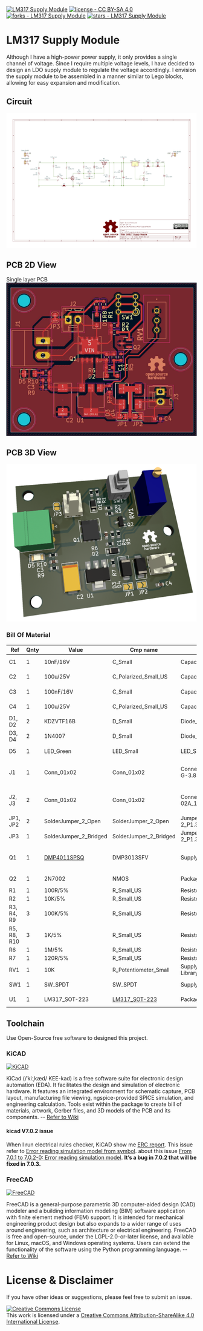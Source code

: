 [![LM317 Supply Module](https://img.shields.io/static/v1?label=&message=LM317%20Supply%20Module&color=gray&logo=Github)](https://github.com/tw1chao/LM317SupplyModule)
[![license - CC BY-SA 4.0](https://img.shields.io/static/v1?label=license&message=CC+BY-SA+4.0&color=fcaabe)](https://creativecommons.org/licenses/by-sa/4.0/)
[![forks - LM317 Supply Module](https://img.shields.io/github/forks/tw1chao/LM317SupplyModule?style=social)](https://github.com/tw1chao/LM317SupplyModule/fork)
[![stars - LM317 Supply Module](https://img.shields.io/github/stars/tw1chao/LM317SupplyModule?style=social)](https://github.com/tw1chao/LM317SupplyModule/stargazers)

# LM317 Supply Module

Although I have a high-power power supply, it only provides a single channel of voltage. Since I require multiple voltage levels, I have decided to design an LDO supply module to regulate the voltage accordingly.
I envision the supply module to be assembled in a manner similar to Lego blocks, allowing for easy expansion and modification.

## Circuit

![](./Image/LM317%20Supply%20Module.jpg)

## PCB 2D View
Single layer PCB
![](./Image/LM317%20Supply%20Module%20PCB.jpg)

## PCB 3D View

![](./Image/LM317%20Supply%20Module%20PCB%203D.png)

### Bill Of Material

| Ref         | Qnty | Value                  | Cmp name               | Footprint                                                                   | Description                                                                                              | Vendor | DNP |
|-------------|------|------------------------|------------------------|-----------------------------------------------------------------------------|----------------------------------------------------------------------------------------------------------|--------|-----|
| C1          | 1    | 10nF/16V               | C_Small                | Capacitor_SMD:C_0603_1608Metric                                             | Unpolarized capacitor, small symbol                                                                      |        |     |
| C2          | 1    | 100u/25V               | C_Polarized_Small_US   | Capacitor_Tantalum_SMD:CP_EIA-7343-30_AVX-N                                 | Polarized capacitor, small US symbol                                                                     |        |     |
| C3          | 1    | 100nF/16V              | C_Small                | Capacitor_SMD:C_0603_1608Metric                                             | Unpolarized capacitor, small symbol                                                                      |        |     |
| C4          | 1    | 100u/25V               | C_Polarized_Small_US   | Capacitor_SMD:C_0603_1608Metric                                             | Polarized capacitor, small US symbol                                                                     |        |     |
| D1, D2      | 2    | KDZVTF16B              | D_Small                | Diode_SMD:D_SOD-123F                                                        | Diode, small symbol                                                                                      |        |     |
| D3, D4      | 2    | 1N4007                 | D_Small                | Diode_SMD:D_SMA                                                             | Diode, small symbol                                                                                      |        |     |
| D5          | 1    | LED_Green              | LED_Small              | LED_SMD:LED_1206_3216Metric                                                 | Light emitting diode, small symbol                                                                       |        |     |
| J1          | 1    | Conn_01x02             | Conn_01x02             | Connector_Phoenix_MC:PhoenixContact_MC_1,5_2-G-3.81_1x02_P3.81mm_Horizontal | Generic connector, single row, 01x02, script generated   (kicad-library-utils/schlib/autogen/connector/) |        |     |
| J2, J3      | 2    | Conn_01x02             | Conn_01x02             | Connector_Molex:Molex_KK-254_AE-6410-02A_1x02_P2.54mm_Vertical              | Generic connector, single row, 01x02, script generated   (kicad-library-utils/schlib/autogen/connector/) |        |     |
| JP1, JP2    | 2    | SolderJumper_2_Open    | SolderJumper_2_Open    | Jumper:SolderJumper-2_P1.3mm_Open_TrianglePad1.0x1.5mm                      | Solder Jumper, 2-pole, open                                                                              |        |     |
| JP3         | 1    | SolderJumper_2_Bridged | SolderJumper_2_Bridged | Jumper:SolderJumper-2_P1.3mm_Bridged_RoundedPad1.0x1.5mm                    | Solder Jumper, 2-pole, closed/bridged                                                                    |        |     |
| Q1          | 1    | [DMP4011SPSQ](https://www.diodes.com/part/view/DMP4011SPSQ/#tab-details)           | DMP3013SFV             | Supply-Module-Library:Diodes_PowerDI5060-8                                  | -12A Id, -30V Vds, P-Channel Power MOSFET, 9.5mOhm Ron, 33.7nC Qg (typ),   PowerDI3333-8                 |        |     |
| Q2          | 1    | 2N7002                 | NMOS                   | Package_TO_SOT_SMD:SOT-23                                                   | N-MOSFET transistor, drain/source/gate                                                                   |        |     |
| R1          | 1    | 100R/5%                | R_Small_US             | Resistor_SMD:R_0603_1608Metric                                              | Resistor, small US symbol                                                                                |        |     |
| R2          | 1    | 10K/5%                 | R_Small_US             | Resistor_SMD:R_0603_1608Metric                                              | Resistor, small US symbol                                                                                |        |     |
| R3, R4, R9  | 3    | 100K/5%                | R_Small_US             | Resistor_SMD:R_0603_1608Metric                                              | Resistor, small US symbol                                                                                |        |     |
| R5, R8, R10 | 3    | 1K/5%                  | R_Small_US             | Resistor_SMD:R_0603_1608Metric                                              | Resistor, small US symbol                                                                                |        |     |
| R6          | 1    | 1M/5%                  | R_Small_US             | Resistor_SMD:R_0603_1608Metric                                              | Resistor, small US symbol                                                                                |        |     |
| R7          | 1    | 120R/5%                | R_Small_US             | Resistor_SMD:R_0603_1608Metric                                              | Resistor, small US symbol                                                                                |        |     |
| RV1         | 1    | 10K                    | R_Potentiometer_Small  | Supply-Module-Library:Variable_Resistance_PV36W                             | Potentiometer                                                                                            |        |     |
| SW1         | 1    | SW_SPDT                | SW_SPDT | Supply-Module-Library:SW_DIP_5176_SPDT                                      | Switch, single pole double throw                                                                         |    [5176A](https://kinsten.com.tw/index.php?route=product/product&product_id=49621&search=壓動開關5.8×5.8mm) / [TL2203EE](https://mou.sr/3LJwoE3)    |     |
| U1          | 1    | LM317_SOT-223          | [LM317_SOT-223](https://www.ti.com/product/LM317)         | Package_TO_SOT_SMD:SOT-223-3_TabPin2                                        | 1.5A 35V Adjustable Linear Regulator, SOT-223                                                            |        |     |


## Toolchain

Use Open-Source free software to designed this project.

### KiCAD
[![KiCAD](https://img.shields.io/static/v1?label=KiCAD&color=2536A1&message=7.0.2-0&logo=KiCAD)](https://www.kicad.org/) 

KiCad (/ˈkiːˌkæd/ KEE-kad) is a free software suite for electronic design automation (EDA). It facilitates the design and simulation of electronic hardware. It features an integrated environment for schematic capture, PCB layout, manufacturing file viewing, ngspice-provided SPICE simulation, and engineering calculation. Tools exist within the package to create bill of materials, artwork, Gerber files, and 3D models of the PCB and its components. -- [Refer to Wiki](https://en.wikipedia.org/wiki/KiCad)

#### kicad V7.0.2 issue
When I run electrical rules checker, KiCAD show me [ERC report](./Circuit%20-%20LM317%20Supply%20Module/ERC-issue.rpt). This issue refer to [Error reading simulation model from symbol](https://gitlab.com/kicad/code/kicad/-/issues/14569).
about this issue [From 7.0.1 to 7.0.2-0: Error reading simulation model](https://forum.kicad.info/t/from-7-0-1-to-7-0-2-0-error-reading-simulation-model/41837). **It’s a bug in 7.0.2 that will be fixed in 7.0.3.**


### FreeCAD
[![FreeCAD](https://img.shields.io/static/v1?label=FreeCAD&message=0.20.29177%20(Git)&color=FC1107&logo=freecad)](https://www.freecad.org/)

FreeCAD is a general-purpose parametric 3D computer-aided design (CAD) modeler and a building information modeling (BIM) software application with finite element method (FEM) support. It is intended for mechanical engineering product design but also expands to a wider range of uses around engineering, such as architecture or electrical engineering. FreeCAD is free and open-source, under the LGPL-2.0-or-later license, and available for Linux, macOS, and Windows operating systems. Users can extend the functionality of the software using the Python programming language.  -- [Refer to Wiki](https://en.wikipedia.org/wiki/FreeCAD)

# License & Disclaimer

If you have other ideas or suggestions, please feel free to submit an issue.

<a rel="license" href="https://creativecommons.org/licenses/by-sa/4.0/"><img alt="Creative Commons License" style="border-width:0" src="https://i.creativecommons.org/l/by-sa/4.0/88x31.png" /></a><br />This work is licensed under a <a rel="license" href="https://creativecommons.org/licenses/by-sa/4.0/">Creative Commons Attribution-ShareAlike 4.0 International License</a>.